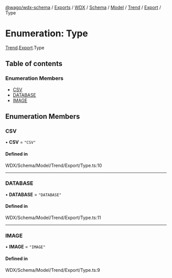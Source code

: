 [@wago/wdx-schema](../README.md) / [Exports](../modules.md) / [WDX](../modules/WDX.md) / [Schema](../modules/WDX.Schema.md) / [Model](../modules/WDX.Schema.Model.md) / [Trend](../modules/WDX.Schema.Model.Trend.md) / [Export](../modules/WDX.Schema.Model.Trend.Export.md) / Type

# Enumeration: Type

[Trend](../modules/WDX.Schema.Model.Trend.md).[Export](../modules/WDX.Schema.Model.Trend.Export.md).Type

## Table of contents

### Enumeration Members

- [CSV](WDX.Schema.Model.Trend.Export.Type.md#csv)
- [DATABASE](WDX.Schema.Model.Trend.Export.Type.md#database)
- [IMAGE](WDX.Schema.Model.Trend.Export.Type.md#image)

## Enumeration Members

### CSV

• **CSV** = ``"CSV"``

#### Defined in

WDX/Schema/Model/Trend/Export/Type.ts:10

___

### DATABASE

• **DATABASE** = ``"DATABASE"``

#### Defined in

WDX/Schema/Model/Trend/Export/Type.ts:11

___

### IMAGE

• **IMAGE** = ``"IMAGE"``

#### Defined in

WDX/Schema/Model/Trend/Export/Type.ts:9
